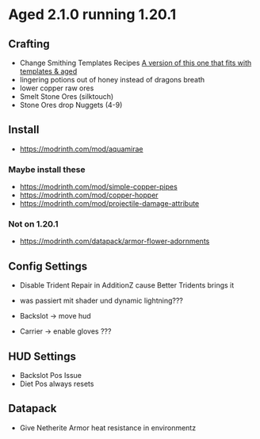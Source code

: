 # Aged 2.1.0 running 1.20.1

## Crafting
- Change Smithing Templates Recipes [A version of this one that fits with templates & aged](https://modrinth.com/datapack/reimagined-trims)
- lingering potions out of honey instead of dragons breath
- lower copper raw ores
- Smelt Stone Ores (silktouch)
- Stone Ores drop Nuggets (4-9)

## Install
- https://modrinth.com/mod/aquamirae

### Maybe install these
- https://modrinth.com/mod/simple-copper-pipes
- https://modrinth.com/mod/copper-hopper
- https://modrinth.com/mod/projectile-damage-attribute

### Not on 1.20.1
- https://modrinth.com/datapack/armor-flower-adornments

## Config Settings
- Disable Trident Repair in AdditionZ cause Better Tridents brings it
- was passiert mit shader und dynamic lightning???


- Backslot -> move hud
- Carrier -> enable gloves ???

## HUD Settings
- Backslot Pos Issue
- Diet Pos always resets

## Datapack
- Give Netherite Armor heat resistance in environmentz
